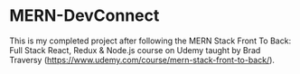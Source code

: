 # MERN-DevConnect
This is my completed project after following the MERN Stack Front To Back: Full Stack React, Redux & Node.js course on Udemy taught by Brad Traversy (https://www.udemy.com/course/mern-stack-front-to-back/). 
